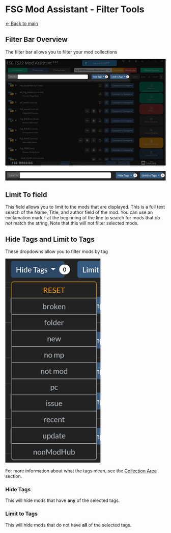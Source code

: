 # FSG Mod Assistant - Filter Tools

[← Back to main](index.html)

## Filter Bar Overview

The filter bar allows you to filter your mod collections

![Alt text](img/filter-001.png)

![Alt text](img/filter-002.png)

## Limit To field

This field allows you to limit to the mods that are displayed. This is a full text search of the Name, Title, and author field of the mod.  You can use an exclamation mark `!` at the beginning of the line to search for mods that *do not* match the string.  Note that this will not filter selected mods.

## Hide Tags and Limit to Tags

These dropdowns allow you to filter mods by tag

![Alt text](img/filter-003.png)

For more information about what the tags mean, see the [Collection Area](mods.html) section.

### Hide Tags

This will hide mods that have **any** of the selected tags.

### Limit to Tags

This will hide mods that do not have **all** of the selected tags.
